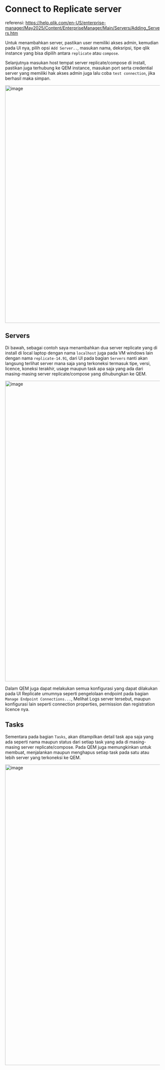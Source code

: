 # Connect to Replicate server

referensi: https://help.qlik.com/en-US/enterprise-manager/May2025/Content/EnterpriseManager/Main/Servers/Adding_Servers.htm

Untuk menambahkan server, pastikan user memiliki akses admin, kemudian pada UI nya, pilih opsi `Add Server..`, masukan nama, deksripsi, tipe qlik instance yang bisa dipilih antara `replicate` atau `compose`.

Selanjutnya masukan host tempat server replicate/compose di install, pastikan juga terhubung ke QEM instance, masukan port serta credential server yang memiliki hak akses admin juga lalu coba  `test connection`, jika berhasil maka simpan.

<img width="699" height="773" alt="image" src="https://github.com/user-attachments/assets/48c81f8b-34f2-4e3c-a872-b615d0faf937" />

## Servers
Di bawah, sebagai contoh saya menambahkan dua server replicate yang di install di local laptop dengan nama `localhost` juga pada VM windows lain dengan nama `replicate-14.91`, dari UI pada bagian `Servers` nanti akan langsung terlihat server mana saja yang terkoneksi termasuk tipe, versi, licence, koneksi terakhir, usage maupun task apa saja yang ada dari masing-masing server replicate/compose yang dihubungkan ke QEM.

<img width="1919" height="978" alt="image" src="https://github.com/user-attachments/assets/07162271-23c6-4860-abdd-010ce5181544" />

Dalam QEM juga dapat melakukan semua konfigurasi yang dapat dilakukan pada UI Replicate umumnya seperti pengelolaan endpoint pada bagian `Manage Endpoint Connections...`, Melihat Logs server tersebut, maupun konfigurasi lain seperti connection properties, permission dan registration licence nya.

## Tasks
Sementara pada bagian `Tasks`, akan ditampilkan detail task apa saja yang ada seperti nama maupun status dari setiap task yang ada di masing-masing server replicate/compose. Pada QEM juga memungkinkan untuk membuat, menjalankan maupun menghapus setiap task pada satu atau lebih server yang terkoneksi ke QEM.

<img width="1919" height="978" alt="image" src="https://github.com/user-attachments/assets/ea786538-ca4d-4b96-8319-512a445a1c6f" />


